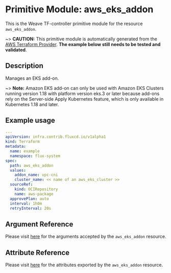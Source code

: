 
# Primitive Module: aws_eks_addon

This is the Weave TF-controller primitive module for the resource `aws_eks_addon`.

~> **CAUTION:** This primitive module is automatically generated from the [AWS Terraform Provider](https://registry.terraform.io/providers/hashicorp/aws/latest/docs/resources/eks_addon). **The example below still needs to be tested and validated**.

## Description

Manages an EKS add-on.

~> **Note:** Amazon EKS add-on can only be used with Amazon EKS Clusters
running version 1.18 with platform version eks.3 or later
because add-ons rely on the Server-side Apply Kubernetes feature,
which is only available in Kubernetes 1.18 and later.

## Example usage

```yaml
---
apiVersion: infra.contrib.fluxcd.io/v1alpha1
kind: Terraform
metadata:
  name: example
  namespace: flux-system
spec:
  path: aws_eks_addon
  values:
    addon_name: vpc-cni
    cluster_name: << name of an aws_eks_cluster >>
  sourceRef:
    kind: OCIRepository
    name: aws-package
  approvePlan: auto
  interval: 1h0m
  retryInterval: 20s
```

## Argument Reference

Please visit [here](https://registry.terraform.io/providers/hashicorp/aws/latest/docs/resources/eks_addon#argument-reference) for the arguments accepted by the `aws_eks_addon` resource.

## Attribute Reference

Please visit [here](https://registry.terraform.io/providers/hashicorp/aws/latest/docs/resources/eks_addon#attributes-reference) for the attributes exported by the `aws_eks_addon` resource.
